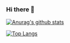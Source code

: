 ### Hi there 👋


[![Anurag's github stats](https://github-readme-stats.vercel.app/api?username=dydwkd486)](https://github.com/anuraghazra/github-readme-stats)

[![Top Langs](https://github-readme-stats.vercel.app/api/top-langs/?username=dydwkd486&layout=compact)](https://github.com/anuraghazra/github-readme-stats)

<!--
**dydwkd486/dydwkd486** is a ✨ _special_ ✨ repository because its `README.md` (this file) appears on your GitHub profile.

Here are some ideas to get you started:

- 🔭 I’m currently working on ...
- 🌱 I’m currently learning ...
- 👯 I’m looking to collaborate on ...
- 🤔 I’m looking for help with ...
- 💬 Ask me about ...
- 📫 How to reach me: ...
- 😄 Pronouns: ...
- ⚡ Fun fact: ...
-->
